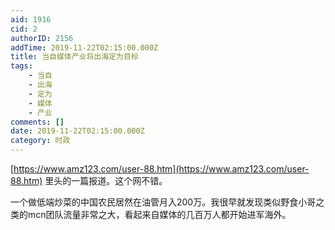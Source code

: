 ```yaml
---
aid: 1916
cid: 2
authorID: 2156
addTime: 2019-11-22T02:15:00.000Z
title: 当自媒体产业将出海定为目标
tags:
    - 当自
    - 出海
    - 定为
    - 媒体
    - 产业
comments: []
date: 2019-11-22T02:15:00.000Z
category: 时政
---
```


[https://www.amz123.com/user-88.htm](https://www.amz123.com/user-88.htm) 里头的一篇报道。这个网不错。

一个做低端炒菜的中国农民居然在油管月入200万。我很早就发现类似野食小哥之类的mcn团队流量非常之大，看起来自媒体的几百万人都开始进军海外。

